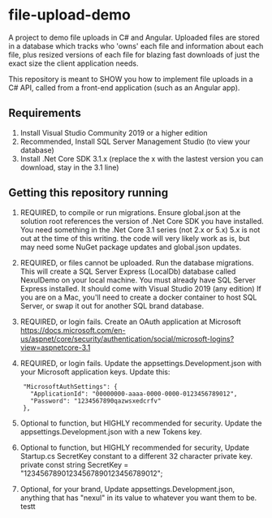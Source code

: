 # file-upload-demo
A project to demo file uploads in C# and Angular. Uploaded files are stored in a database which tracks who 'owns' each file and information about each file, plus resized versions of each file for blazing fast downloads of just the exact size the client application needs.

This repository is meant to SHOW you how to implement file uploads in a C# API, called from a front-end application (such as an Angular app).

## Requirements

1. Install Visual Studio Community 2019 or a higher edition
2. Recommended, Install SQL Server Management Studio (to view your database)
3. Install .Net Core SDK 3.1.x (replace the x with the lastest version you can download, stay in the 3.1 line)

## Getting this repository running

1. REQUIRED, to compile or run migrations. Ensure global.json at the solution root references the version of .Net Core SDK you have installed.  
   You need something in the .Net Core 3.1 series (not 2.x or 5.x)
   5.x is not out at the time of this writing.  the code will very likely work as is, but may need some NuGet package updates and global.json updates.

2. REQUIRED, or files cannot be uploaded. Run the database migrations.  This will create a SQL Server Express (LocalDb) database called NexulDemo on your local machine. You must already have SQL Server Express installed. It should come with Visual Studio 2019 (any edition)
   If you are on a Mac, you'll need to create a docker container to host SQL Server, or swap it out for another SQL brand database.

3. REQUIRED, or login fails. Create an OAuth application at Microsoft
https://docs.microsoft.com/en-us/aspnet/core/security/authentication/social/microsoft-logins?view=aspnetcore-3.1

4. REQUIRED, or login fails. Update the appsettings.Development.json with your Microsoft application keys. Update this:

````
    "MicrosoftAuthSettings": {
      "ApplicationId": "00000000-aaaa-0000-0000-0123456789012",
      "Password": "1234567890qazwsxedcrfv"
    },
````

5. Optional to function, but HIGHLY recommended for security. Update the appsettings.Development.json with a new Tokens key.

6. Optional to function, but HIGHLY recommended for security, Update Startup.cs SecretKey constant to a different 32 character private key.
  private const string SecretKey = "12345678901234567890123456789012";
  
7. Optional, for your brand, Update appsettings.Development.json, anything that has "nexul" in its value to whatever you want them to be.
 testt